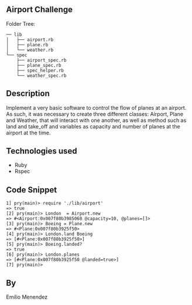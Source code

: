 Airport Challenge
------------------
Folder Tree:
```
── lib
│   ├── airport.rb
│   ├── plane.rb
│   └── weather.rb
└── spec
    ├── airport_spec.rb
    ├── plane_spec.rb
    ├── spec_helper.rb
    └── weather_spec.rb
```
Description
----
Implement a very basic software to control the flow of planes at an airport. As such, it was necessary to create three different classes: Airport, Plane and Weather, that will interact with one another, as well as method such as land and take_off and variables as capacity and number of planes at the airport at the time.

Technologies used
-----------------
- Ruby
- Rspec

Code Snippet
------------
```
1] pry(main)> require './lib/airport'
=> true
[2] pry(main)> London  = Airport.new
=> #<Airport:0x007f80b3985068 @capacity=10, @planes=[]>
[3] pry(main)> Boeing = Plane.new
=> #<Plane:0x007f80b3925f50>
[4] pry(main)> London.land Boeing
=> [#<Plane:0x007f80b3925f50>]
[5] pry(main)> Boeing.landed?
=> true
[6] pry(main)> London.planes
=> [#<Plane:0x007f80b3925f50 @landed=true>]
[7] pry(main)>
```
By
--
Emilio Menendez
